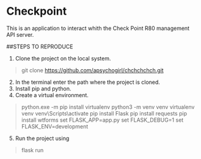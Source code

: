 # Checkpoint
This is an application to interact whith the Check Point R80 management API server.
 
##STEPS TO REPRODUCE
1. Clone the project on the local system.
>git clone https://github.com/apsychogirl/chchchchch.git
2. In the terminal enter the path where the project is cloned.
3. Install pip and python.
4. Create a virtual environment.
>python.exe -m pip install virtualenv
>python3 -m venv venv
>virtualenv venv
>venv\Scripts\activate
>pip install Flask
>pip install requests
>pip install wtforms
>set FLASK_APP=app.py
>set FLASK_DEBUG=1
>set FLASK_ENV=development
5. Run the project using
>flask run
